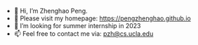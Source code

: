 - 👋 Hi, I’m Zhenghao Peng.
- 👀 Please visit my homepage: https://pengzhenghao.github.io
- 💞️ I’m looking for summer internship in 2023
- 📫 Feel free to contact me via: pzh@cs.ucla.edu

<!---
pengzhenghao/pengzhenghao is a ✨ special ✨ repository because its `README.md` (this file) appears on your GitHub profile.
You can click the Preview link to take a look at your changes.
- 🌱 I’m currently learning ...
--->
